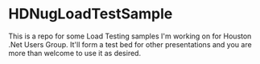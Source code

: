 HDNugLoadTestSample
===================
This is a repo for some Load Testing samples I'm working on for Houston .Net Users Group. It'll form a test bed for other presentations and you are more than welcome to use it as desired.
